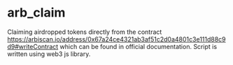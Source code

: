 # arb_claim

Claiming airdropped tokens directly from the contract https://arbiscan.io/address/0x67a24ce4321ab3af51c2d0a4801c3e111d88c9d9#writeContract which can be found in official documentation.
Script is written using web3 js library.
